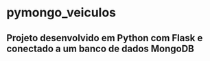 # pymongo_veiculos
## Projeto desenvolvido em Python com Flask e conectado a um banco de dados MongoDB
